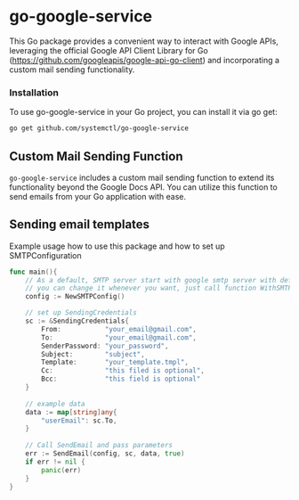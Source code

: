 # go-google-service

This Go package provides a convenient way to interact with Google APIs, leveraging the official Google API Client Library for Go (https://github.com/googleapis/google-api-go-client) and incorporating a custom mail sending functionality.

### Installation
To use go-google-service in your Go project, you can install it via go get:
```bash
go get github.com/systemctl/go-google-service
```

## Custom Mail Sending Function

`go-google-service` includes a custom mail sending function to extend its functionality beyond the Google Docs API. You can utilize this function to send emails from your Go application with ease.


## Sending email templates
Example usage how to use this package and how to set up SMTPConfiguration
```go
func main(){
    // As a default, SMTP server start with google smtp server with default port.
    // you can change it whenever you want, just call function WithSMTPConfig() and pass parameters 
    config := NewSMTPConfig()

    // set up SendingCredentials
    sc := &SendingCredentials{
        From:           "your_email@gmail.com",
        To:             "your_email@gmail.com",
        SenderPassword: "your_password",
        Subject:        "subject",
        Template:       "your_template.tmpl",
        Cc:             "this filed is optional",
        Bcc:            "this field is optional"
    }
	
    // example data
    data := map[string]any{
        "userEmail": sc.To,
    }
	
    // Call SendEmail and pass parameters
    err := SendEmail(config, sc, data, true)
    if err != nil {
        panic(err)
    }
}
```